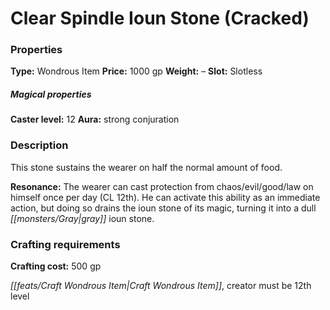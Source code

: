 ﻿---
Title: "Clear Spindle Ioun Stone (Cracked)"
Type: "Wondrous Item"
Price: "1000 gp"
Weight: "–"
Slot: "Slotless"
Caster level: "12"
Aura: "strong conjuration"
Description: |
  "This stone sustains the wearer on half the normal amount of food.
  **Resonance:** The wearer can cast _protection from chaos/evil/good/law_ on himself once per day (CL 12th). He can activate this ability as an immediate action, but doing so drains the ioun stone of its magic, turning it into a dull gray ioun stone."
Crafting cost: "500 gp"
Sources: "['Seekers of Secrets']"
---

# Clear Spindle Ioun Stone (Cracked)

### Properties

**Type:** Wondrous Item **Price:** 1000 gp **Weight:** – **Slot:** Slotless

##### Magical properties

**Caster level:** 12 **Aura:** strong conjuration

### Description

This stone sustains the wearer on half the normal amount of food.

**Resonance:** The wearer can cast protection from chaos/evil/good/law on himself once per day (CL 12th). He can activate this ability as an immediate action, but doing so drains the ioun stone of its magic, turning it into a dull _[[monsters/Gray|gray]]_ ioun stone.

### Crafting requirements

**Crafting cost:** 500 gp

_[[feats/Craft Wondrous Item|Craft Wondrous Item]]_, creator must be 12th level

